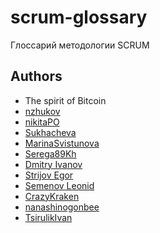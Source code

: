# scrum-glossary
Глоссарий методологии SCRUM



## Authors

- The spirit of Bitcoin
- [nzhukov](https://github.com/nzhukov)
- [nikitaPO](https://github.com/NikitaPO/scrum-glossary)
- [Sukhacheva](https://github.com/Sukhacheva)
- [MarinaSvistunova](https://github.com/MarinaSvistunova)
- [Serega89Kh](https://github.com/Serega89Kh)
- [Dmitry Ivanov](https://github.com/DementedJim)
- [Strijov Egor](https://github.com/strijovegor)
- [Semenov Leonid](https://github.com/FormedFlow)
- [CrazyKraken](https://github.com/CrazyKraken)
- [nanashinogonbee](https://github.com/nanashinogonbee)
- [TsirulikIvan](https://github.com/TsirulikIvan)
